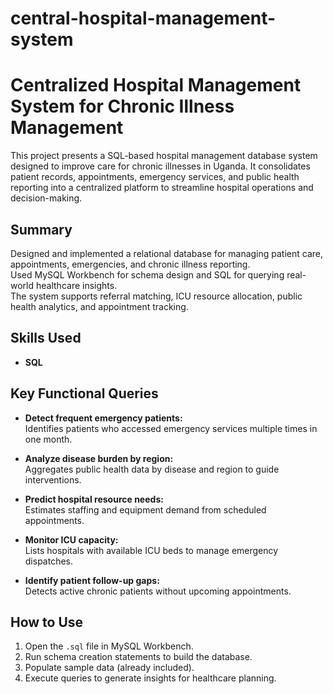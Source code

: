 # central-hospital-management-system
#  Centralized Hospital Management System for Chronic Illness Management

This project presents a SQL-based hospital management database system designed to improve care for chronic illnesses in Uganda. It consolidates patient records, appointments, emergency services, and public health reporting into a centralized platform to streamline hospital operations and decision-making.


##  Summary

Designed and implemented a relational database for managing patient care, appointments, emergencies, and chronic illness reporting.  
Used MySQL Workbench for schema design and SQL for querying real-world healthcare insights.  
The system supports referral matching, ICU resource allocation, public health analytics, and appointment tracking.



## Skills Used

- **SQL**


## Key Functional Queries

- **Detect frequent emergency patients:**  
  Identifies patients who accessed emergency services multiple times in one month.

- **Analyze disease burden by region:**  
  Aggregates public health data by disease and region to guide interventions.

- **Predict hospital resource needs:**  
  Estimates staffing and equipment demand from scheduled appointments.

- **Monitor ICU capacity:**  
  Lists hospitals with available ICU beds to manage emergency dispatches.

- **Identify patient follow-up gaps:**  
  Detects active chronic patients without upcoming appointments.



##  How to Use

1. Open the `.sql` file in MySQL Workbench.
2. Run schema creation statements to build the database.
3. Populate sample data (already included).
4. Execute queries to generate insights for healthcare planning.







